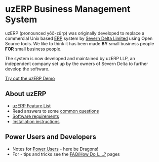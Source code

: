 # uzERP Business Management System

uzERP (pronounced yōō-zûrp) was originally developed to replace a commercial Unix based [ERP](http://en.wikipedia.org/wiki/Enterprise_resource_planning) system by [Severn Delta Limited](http://www.severndelta.co.uk) using Open Source tools. We like to think it has been made **BY** small business people **FOR** small business people.

The system is now developed and maintained by uzERP LLP, an independent company set up by the owners of Severn Delta to further develop the software.

[Try out the uzERP Demo](http://uzerp.com/demo)

## About uzERP

* [uzERP Feature List](features)
* Read answers to some [common questions](faq/questions)
* [Software requirements](requirements)
* [Installation instructions](installation)

## Power Users and Developers

* Notes for [Power Users](faq/power-user) - here be Dragons!
* For  - tips and tricks see the [FAQ/How Do I.....?](faq) pages
